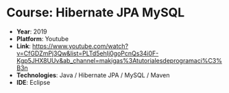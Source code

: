 # Course: Hibernate JPA MySQL

- **Year**: 2019
- **Platform**: Youtube
- **Link**: https://www.youtube.com/watch?v=CfGDZmPj3Qw&list=PLTd5ehIj0goPcnQs34i0F-Kgp5JHX8UUv&ab_channel=makigas%3Atutorialesdeprogramaci%C3%B3n
- **Technologies**: Java / Hibernate JPA / MySQL / Maven
- **IDE**: Eclipse

